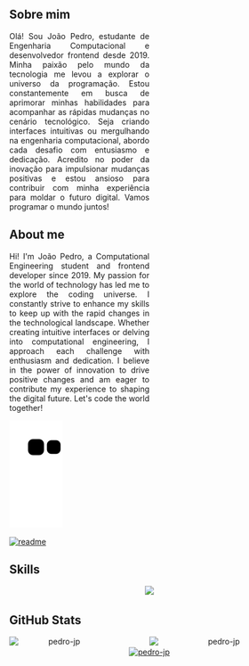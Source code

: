   <h2>Sobre mim</h2>
  <p style="width: 50%; text-align: justify">
    Olá! Sou João Pedro, estudante de Engenharia Computacional e desenvolvedor frontend desde 2019. Minha paixão pelo mundo da tecnologia me levou a explorar o universo da programação. Estou constantemente em busca de aprimorar minhas habilidades para acompanhar as rápidas mudanças no cenário tecnológico. Seja criando interfaces intuitivas ou mergulhando na engenharia computacional, abordo cada desafio com entusiasmo e dedicação. Acredito no poder da inovação para impulsionar mudanças positivas e estou ansioso para contribuir com minha experiência para moldar o futuro digital. Vamos programar o mundo juntos!
  </p>
<div>
  <h2>About me</h2>
  <p style="width: 50%; text-align: justify">
   Hi! I'm João Pedro, a Computational Engineering student and frontend developer since 2019. My passion for the world of technology has led me to explore the coding universe. I constantly strive to enhance my skills to keep up with the rapid changes in the technological landscape. Whether creating intuitive interfaces or delving into computational engineering, I approach each challenge with enthusiasm and dedication. I believe in the power of innovation to drive positive changes and am eager to contribute my experience to shaping the digital future. Let's code the world together!
  </p>

  
</div>

 ![Snake animation](https://github.com/pedro-jp/pedro-jp/blob/output/github-contribution-grid-snake.svg)
 
 [![readme](https://github-readme-stats.vercel.app/api/pin/username=pedro-jp&repo=pedro-jp&theme=react)](https://github.com/pedro-jp/pedro-jp)

<div>
  <h2 align="justified">Skills</h2>
  <p align="center">
    <a href="https://skillicons.dev">
      <img src="https://skillicons.dev/icons?i=js,typescript,css,react,next,git,docker,nodejs,mysql" />
    </a>
  </p>
</div>

<div>
  <h2 align="justified">GitHub Stats</h2>
</div> 

<p align="center">
  <a href="https://github.com/pedro-jp#dialog-show-dialog-f9b4c3f1-1274-43a1-9be3-c7f765df7071">
    <img width="36%"  align="left" src="https://github-readme-stats.vercel.app/api/top-langs/?username=pedro-jp&theme=transparent&show_icons=true&hide_border=true&layout=compact" alt="pedro-jp" />
  </a>
  <a href="https://github.com/pedro-jp#year-link-2024">
    <img width="50%" align="right" src="https://github-readme-streak-stats.herokuapp.com/?user=pedro-jp&theme=transparent&hide_border=true" alt="pedro-jp" />
  </a>
</p>

<p align="center">
  <a href="https://github.com/pedro-jp#year-link-2024">
    <img width="100%" height="200" align="center" alt="pedro-jp" src="https://github-readme-stats.vercel.app/api?username=pedro-jp&hide=stars,contribs&theme=transparent&show_icons=true&hide_border=true&count_private=true" />
  </a>
</p>

